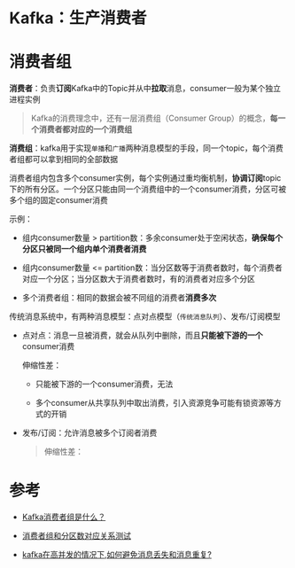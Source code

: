 # Kafka：生产消费者

# **消费者组**

**消费者**：负责**订阅**Kafka中的Topic并从中**拉取**消息，consumer一般为某个独立进程实例

> Kafka的消费理念中，还有一层消费组（Consumer Group）的概念，**每一个消费者都对应的一个消费组**

**消费组**：kafka用于实现`单播`和`广播`两种消息模型的手段，同一个topic，每个消费者组都可以拿到相同的全部数据

消费者组内包含多个consumer实例，每个实例通过重均衡机制，**协调订阅**topic下的所有分区。一个分区只能由同一个消费组中的一个consumer消费，分区可被多个组的固定consumer消费

示例：
- 组内consumer数量 > partition数：多余consumer处于空闲状态，**确保每个分区只被同一个组内单个消费者消费**

- 组内consumer数量 <= partition数：当分区数等于消费者数时，每个消费者对应一个分区；当分区数大于消费者数时，有的消费者对应多个分区

- 多个消费者组：相同的数据会被不同组的消费者**消费多次**

传统消息系统中，有两种消息模型：点对点模型（`传统消息队列`）、发布/订阅模型

- 点对点：消息一旦被消费，就会从队列中删除，而且**只能被下游的一个**consumer消费

    伸缩性差：

    - 只能被下游的一个consumer消费，无法

    - 多个consumer从共享队列中取出消费，引入资源竞争可能有锁资源等方式的开销

- 发布/订阅：允许消息被多个订阅者消费

    > 伸缩性差：


# 参考
- [Kafka消费者组是什么？](https://blog.csdn.net/qq_36918149/article/details/99656156)
- [消费者组和分区数对应关系测试](https://blog.csdn.net/gdkyxy2013/article/details/86644919)

- [kafka在高并发的情况下,如何避免消息丢失和消息重复?](https://www.cnblogs.com/williamwucoder/p/13347934.html)